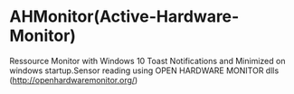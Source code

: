 # AHMonitor(Active-Hardware-Monitor)
Ressource Monitor with Windows 10 Toast Notifications and Minimized on windows startup.Sensor reading using OPEN HARDWARE MONITOR dlls (http://openhardwaremonitor.org/)
